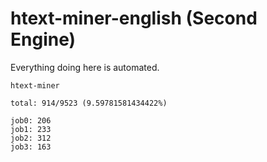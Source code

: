 # htext-miner-english (Second Engine)

Everything doing here is automated.

```
htext-miner

total: 914/9523 (9.59781581434422%)

job0: 206
job1: 233
job2: 312
job3: 163
```